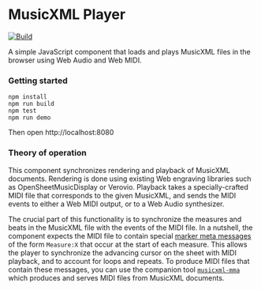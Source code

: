 # MusicXML Player

[![Build](https://github.com/infojunkie/musicxml-player/actions/workflows/continuous-integrations.yaml/badge.svg?branch=main)](https://github.com/infojunkie/musicxml-player/actions/workflows/continuous-integrations.yaml)

A simple JavaScript component that loads and plays MusicXML files in the browser using Web Audio and Web MIDI.

### Getting started
```
npm install
npm run build
npm test
npm run demo
```
Then open http://localhost:8080

### Theory of operation
This component synchronizes rendering and playback of MusicXML documents. Rendering is done using existing Web engraving libraries such as OpenSheetMusicDisplay or Verovio. Playback takes a specially-crafted MIDI file that corresponds to the given MusicXML, and sends the MIDI events to either a Web MIDI output, or to a Web Audio synthesizer.

The crucial part of this functionality is to synchronize the measures and beats in the MusicXML file with the events of the MIDI file. In a nutshell, the component expects the MIDI file to contain special [marker meta messages](https://www.recordingblogs.com/wiki/midi-marker-meta-message) of the form `Measure:X` that occur at the start of each measure. This allows the player to synchronize the advancing cursor on the sheet with MIDI playback, and to account for loops and repeats. To produce MIDI files that contain these messages, you can use the companion tool [`musicxml-mma`](https://github.com/infojunkie/musicxml-mma) which produces and serves MIDI files from MusicXML documents.
